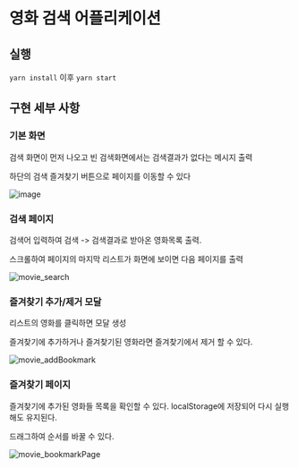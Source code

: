 # 영화 검색 어플리케이션

## 실행
`yarn install` 이후 `yarn start`

## 구현 세부 사항
### 기본 화면

검색 화면이 먼저 나오고 빈 검색화면에서는 검색결과가 없다는 메시지 출력

하단의 검색 즐겨찾기 버튼으로 페이지를 이동할 수 있다

 ![image](https://user-images.githubusercontent.com/56039591/168459504-e57f1bef-5f40-4cd0-a4ca-bca5205a7a3c.png)
 

### 검색 페이지
검색어 입력하여 검색 -> 검색결과로 받아온 영화목록 출력.

스크롤하여 페이지의 마지막 리스트가 화면에 보이면 다음 페이지를 출력

![movie_search](https://user-images.githubusercontent.com/56039591/168459683-3f7239cf-179d-44c4-b6cc-346c8a1c8aa2.gif)

### 즐겨찾기 추가/제거 모달
리스트의 영화를 클릭하면 모달 생성

즐겨찾기에 추가하거나 즐겨찾기된 영화라면 즐겨찾기에서 제거 할 수 있다.

![movie_addBookmark](https://user-images.githubusercontent.com/56039591/168459811-bdcaed4a-dfc0-4cb7-9112-1d2d4ab6692a.gif)


### 즐겨찾기 페이지

즐겨찾기에 추가된 영화들 목록을 확인할 수 있다. localStorage에 저장되어 다시 실행해도 유지된다.

드래그하여 순서를 바꿀 수 있다.

![movie_bookmarkPage](https://user-images.githubusercontent.com/56039591/168459884-60a7315e-dc0c-495a-8091-dfa927cc9071.gif)
